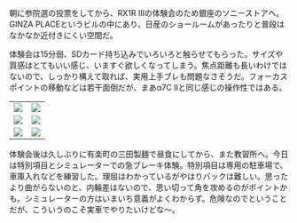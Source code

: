 朝に参院選の投票をしてから、RX1R IIIの体験会のため銀座のソニーストアへ。GINZA PLACEというビルの中にあり、日産のショールームがあったりと普段はなかなか近付きにくい空間だ。

体験会は15分弱、SDカード持ち込みでいろいろと触らせてもらった。サイズや質感はとてもいい感じ、いますぐ欲しくなってしまう。焦点距離も長いわけではないので、しっかり構えて取れば、実用上手ブレも問題なさそうだ。フォーカスポイントの移動などは若干面倒だが、まあα7C IIと同じ感じの操作性ではある。

<table>
  <tr>
    <td><img class="top" src="https://photos.apkas.net/medium/202507/20250720-AR500136.webp" /></td>
    <td><img class="top" src="https://photos.apkas.net/medium/202507/20250720-G3000599.webp" /></td>
  </tr>
  <tr>
    <td><img class="middle" src="https://photos.apkas.net/medium/202507/20250720-AR500142.webp" /></td>
    <td><img class="middle" src="https://photos.apkas.net/medium/202507/20250720-DSC00326.webp" /></td>
  </tr>
  <tr>
    <td><img class="bottom" src="https://photos.apkas.net/medium/202507/20250720-DSC00327.webp" /></td>
    <td><img class="bottom" src="https://photos.apkas.net/medium/202507/20250720-DSC00333.webp" /></td>
  </tr>
</table>

体験会後は久しぶりに有楽町の三田製麺で昼食にしてから、また教習所へ。今日は特別項目とシミュレーターでの急ブレーキ体験。特別項目は専用の駐車場で、車庫入れなどを練習した。理屈はわかっているがやはりバックは難しい。思ったより曲がらないのと、内輪差はないので、思い切って角を攻めるのがポイントかも。シミュレーターの方はいまいち意義がよくわからず。危険なのでということだが、こういうのこそ実車でやりたいけどな〜。

